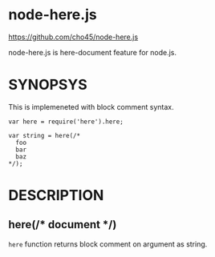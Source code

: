 node-here.js
============

https://github.com/cho45/node-here.js

node-here.js is here-document feature for node.js.

SYNOPSYS
========

This is implemeneted with block comment syntax.

```
var here = require('here').here;

var string = here(/*
  foo
  bar
  baz
*/);

```

DESCRIPTION
===========

## here(/* document */)

`here` function returns block comment on argument as string.

